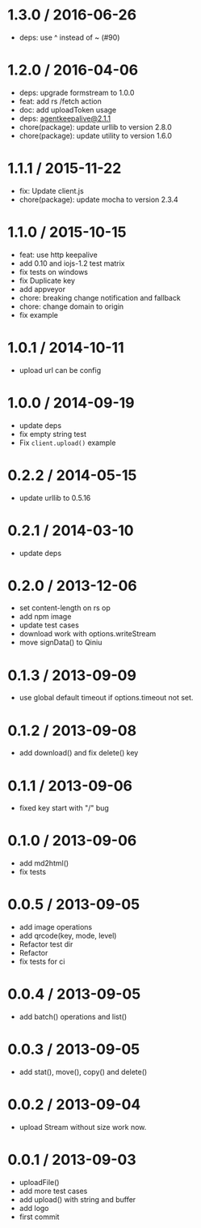 
1.3.0 / 2016-06-26
==================

  * deps: use ^ instead of ~ (#90)

1.2.0 / 2016-04-06
==================

  * deps: upgrade formstream to 1.0.0
  * feat: add rs /fetch action
  * doc: add uploadToken usage
  * deps: agentkeepalive@2.1.1
  * chore(package): update urllib to version 2.8.0
  * chore(package): update utility to version 1.6.0

1.1.1 / 2015-11-22
==================

 * fix: Update client.js
 * chore(package): update mocha to version 2.3.4

1.1.0 / 2015-10-15
==================

 * feat: use http keepalive
 * add 0.10 and iojs-1.2 test matrix
 * fix tests on windows
 * fix  Duplicate key
 * add appveyor
 * chore: breaking change notification and fallback
 * chore: change domain to origin
 * fix example

1.0.1 / 2014-10-11
==================

 * upload url can be config

1.0.0 / 2014-09-19
==================

 * update deps
 * fix empty string test
 * Fix `client.upload()` example

0.2.2 / 2014-05-15
==================

 * update urllib to 0.5.16

0.2.1 / 2014-03-10 
==================

  * update deps

0.2.0 / 2013-12-06 
==================

  * set content-length on rs op
  * add npm image
  * update test cases
  * download work with options.writeStream
  * move signData() to Qiniu

0.1.3 / 2013-09-09 
==================

  * use global default timeout if options.timeout not set.

0.1.2 / 2013-09-08 
==================

  * add download() and fix delete() key

0.1.1 / 2013-09-06 
==================

  * fixed key start with "/" bug

0.1.0 / 2013-09-06 
==================

  * add md2html()
  * fix tests

0.0.5 / 2013-09-05 
==================

  * add image operations
  * add qrcode(key, mode, level)
  * Refactor test dir
  * Refactor
  * fix tests for ci

0.0.4 / 2013-09-05 
==================

  * add batch() operations and list()

0.0.3 / 2013-09-05 
==================

  * add stat(), move(), copy() and delete()

0.0.2 / 2013-09-04 
==================

  * upload Stream without size work now.

0.0.1 / 2013-09-03 
==================

  * uploadFile()
  * add more test cases
  * add upload() with string and buffer
  * add logo
  * first commit
